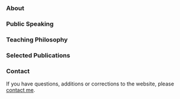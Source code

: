 
### About

### Public Speaking

### Teaching Philosophy

### Selected Publications

### Contact

If you have questions, additions or corrections to the website, please [contact me](mailto:elizabeth.coody@gmail.com).
        

